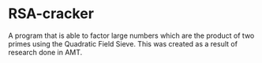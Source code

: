 # RSA-cracker
A program that is able to factor large numbers which are the product of two primes using the Quadratic Field Sieve. This was created as a result of research done in AMT.
